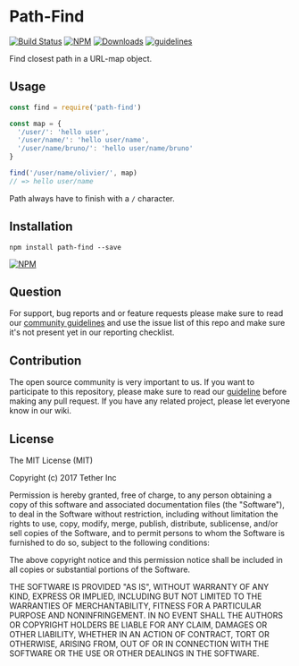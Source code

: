 # Path-Find

[![Build Status](https://travis-ci.org/tether/path-find.svg?branch=master)](https://travis-ci.org/tether/path-find)
[![NPM](https://img.shields.io/npm/v/path-find.svg)](https://www.npmjs.com/package/path-find)
[![Downloads](https://img.shields.io/npm/dm/path-find.svg)](http://npm-stat.com/charts.html?package=path-find)
[![guidelines](https://tether.github.io/contribution-guide/badge-guidelines.svg)](https://github.com/tether/contribution-guide)

Find closest path in a URL-map object.

## Usage

```js
const find = require('path-find')

const map = {
  '/user/': 'hello user',
  '/user/name/': 'hello user/name',
  '/user/name/bruno/': 'hello user/name/bruno'
}

find('/user/name/olivier/', map)
// => hello user/name
```
Path always have to finish with a `/` character.

## Installation

```shell
npm install path-find --save
```

[![NPM](https://nodei.co/npm/path-find.png)](https://nodei.co/npm/path-find/)


## Question

For support, bug reports and or feature requests please make sure to read our
<a href="https://github.com/tether/contribution-guide/blob/master/community.md" target="_blank">community guidelines</a> and use the issue list of this repo and make sure it's not present yet in our reporting checklist.

## Contribution

The open source community is very important to us. If you want to participate to this repository, please make sure to read our <a href="https://github.com/tether/contribution-guide" target="_blank">guideline</a> before making any pull request. If you have any related project, please let everyone know in our wiki.
## License


The MIT License (MIT)

Copyright (c) 2017 Tether Inc

Permission is hereby granted, free of charge, to any person obtaining a copy of this software and associated documentation files (the "Software"), to deal in the Software without restriction, including without limitation the rights to use, copy, modify, merge, publish, distribute, sublicense, and/or sell copies of the Software, and to permit persons to whom the Software is furnished to do so, subject to the following conditions:

The above copyright notice and this permission notice shall be included in all copies or substantial portions of the Software.

THE SOFTWARE IS PROVIDED "AS IS", WITHOUT WARRANTY OF ANY KIND, EXPRESS OR IMPLIED, INCLUDING BUT NOT LIMITED TO THE WARRANTIES OF MERCHANTABILITY, FITNESS FOR A PARTICULAR PURPOSE AND NONINFRINGEMENT. IN NO EVENT SHALL THE AUTHORS OR COPYRIGHT HOLDERS BE LIABLE FOR ANY CLAIM, DAMAGES OR OTHER LIABILITY, WHETHER IN AN ACTION OF CONTRACT, TORT OR OTHERWISE, ARISING FROM, OUT OF OR IN CONNECTION WITH THE SOFTWARE OR THE USE OR OTHER DEALINGS IN THE SOFTWARE.
